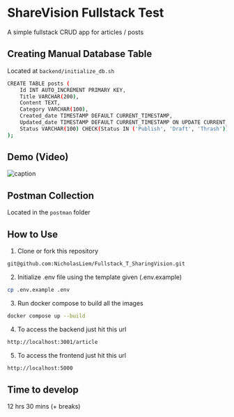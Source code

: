 # ShareVision Fullstack Test
A simple fullstack CRUD app for articles / posts

## Creating Manual Database Table
Located at `backend/initialize_db.sh`
```sh
CREATE TABLE posts (
    Id INT AUTO_INCREMENT PRIMARY KEY,
    Title VARCHAR(200),
    Content TEXT,
    Category VARCHAR(100),
    Created_date TIMESTAMP DEFAULT CURRENT_TIMESTAMP,
    Updated_date TIMESTAMP DEFAULT CURRENT_TIMESTAMP ON UPDATE CURRENT_TIMESTAMP,
    Status VARCHAR(100) CHECK(Status IN ('Publish', 'Draft', 'Thrash'))
);
```

## Demo (Video)
![caption](./assets/demo.gif)

## Postman Collection
Located in the `postman` folder

## How to Use
1. Clone or fork this repository
```sh
git@github.com:NicholasLiem/Fullstack_T_SharingVision.git
```

2. Initialize .env file using the template given (.env.example)
```sh
cp .env.example .env
```

3. Run docker compose to build all the images
```sh
docker compose up --build
```

4. To access the backend just hit this url
```sh
http://localhost:3001/article
```

5. To access the frontend just hit this url
```sh
http://localhost:5000
```

## Time to develop
12 hrs 30 mins (+ breaks)
